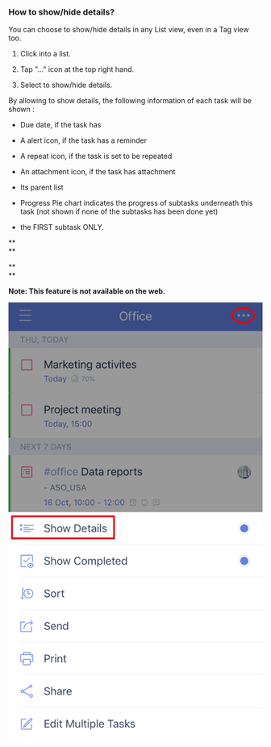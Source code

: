 ### How to show/hide details?

You can choose to show/hide details in any List view, even in a Tag view too.

1. Click into a list. 

2. Tap "..." icon at the top right hand. 

3. Select to show/hide details.

By allowing to show details, the following information of each task will be shown :

* Due date, if the task has

* A alert icon, if the task has a reminder

* A repeat icon, if the task is set to be repeated

* An attachment icon, if the task has attachment

* Its parent list

* Progress Pie chart indicates the progress of subtasks underneath this task \(not shown if none of the subtasks has been done yet\)

* the FIRST subtask ONLY.

**    
**

**    
**


**Note: This feature is not available on the web.**

![](ios/4.2/4.2.8.png)